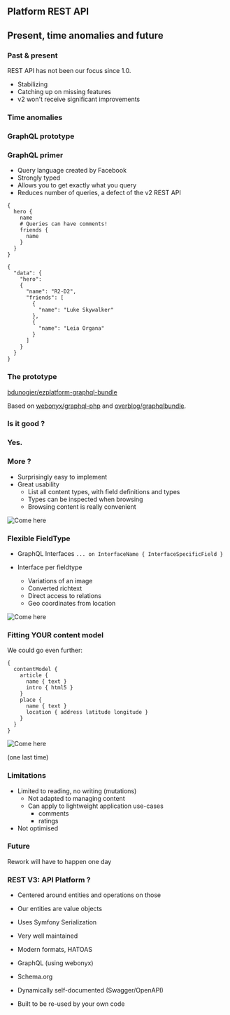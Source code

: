 ## Platform REST API
## Present, time anomalies and future


### Past & present
REST API has not been our focus since 1.0.

- Stabilizing
- Catching up on missing features
- v2 won't receive significant improvements


### Time anomalies
### GraphQL prototype


### GraphQL primer
  - Query language created by Facebook
  - Strongly typed
  - Allows you to get exactly what you query
  - Reduces number of queries, a defect of the v2 REST API


```
{
  hero {
    name
    # Queries can have comments!
    friends {
      name
    }
  }
}
```


```
{
  "data": {
    "hero":
    {
      "name": "R2-D2",
      "friends": [
        {
          "name": "Luke Skywalker"
        },
        {
          "name": "Leia Organa"
        }
      ]
    }
  }
}
```


### The prototype

[bdunogier/ezplatform-graphql-bundle](https://github.com/bdunogier/ezplatform-graphql-bundle)

Based on [webonyx/graphql-php](https://github.com/webonyx/graphql-php) and
[overblog/graphqlbundle](https://github.com/overblog/graphqlbundle).


### Is it good ?


### Yes.


### More ?
- Surprisingly easy to implement
- Great usability
  - List all content types, with field definitions and types
  - Types can be inspected when browsing
  - Browsing content is really convenient


![Come here](https://media.giphy.com/media/26BRzQS5HXcEWM7du/giphy.gif)


### Flexible FieldType
- GraphQL Interfaces
  `... on InterfaceName { InterfaceSpecificField }`

- Interface per fieldtype
  - Variations of an image
  - Converted richtext
  - Direct access to relations
  - Geo coordinates from location


![Come here](https://media.giphy.com/media/26BRzQS5HXcEWM7du/giphy.gif)


### Fitting YOUR content model
We could go even further:

```
{
  contentModel {
    article {
      name { text }
      intro { html5 }
    }
    place {
      name { text }
      location { address latitude longitude }
    }
  }
}
```


![Come here](https://media.giphy.com/media/26BRzQS5HXcEWM7du/giphy.gif)

(one last time)


### Limitations
- Limited to reading, no writing (mutations)
  - Not adapted to managing content
  - Can apply to lightweight application use-cases
    - comments
    - ratings
- Not optimised


### Future
Rework will have to happen one day


### REST V3: API Platform ?


- Centered around entities and operations on those
- Our entities are value objects
- Uses Symfony Serialization


- Very well maintained
- Modern formats, HATOAS
- GraphQL (using webonyx)
- Schema.org
- Dynamically self-documented (Swagger/OpenAPI)
- Built to be re-used by your own code
